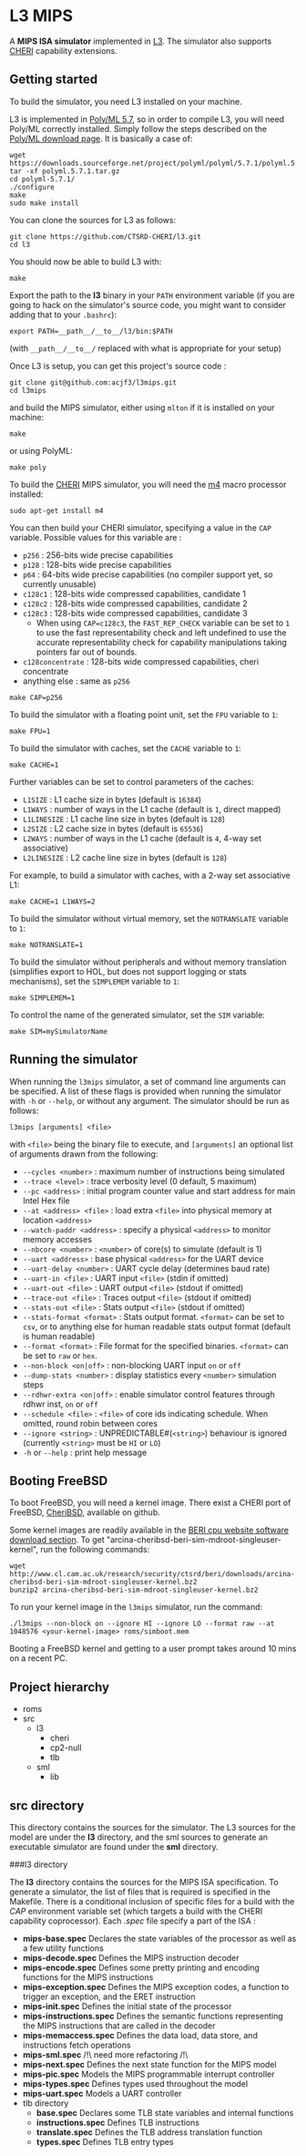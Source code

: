 L3 MIPS
=======

A **MIPS ISA simulator** implemented in [L3](https://acjf3.github.io/l3/index.html).
The simulator also supports [CHERI](http://www.chericpu.org "Capability Hardware Enhanced RISC Instructions (CHERI) ") capability extensions.

Getting started
---------------

To build the simulator, you need L3 installed on your machine.

L3 is implemented in [Poly/ML 5.7](http://www.polyml.org/ "Poly/ML home page"), so in order to compile L3, you will need Poly/ML correctly installed.
Simply follow the steps described on the [Poly/ML download page](http://www.polyml.org/download.html "Poly/ML download page"). It is basically a case of:

```
wget https://downloads.sourceforge.net/project/polyml/polyml/5.7.1/polyml.5.7.1.tar.gz
tar -xf polyml.5.7.1.tar.gz
cd polyml-5.7.1/
./configure
make
sudo make install
```
You can clone the sources for L3 as follows:
```
git clone https://github.com/CTSRD-CHERI/l3.git
cd l3
```

You should now be able to build L3 with:

```
make
```

Export the path to the **l3** binary in your `PATH` environment variable (if you are going to hack on the simulator's source code, you might want to consider adding that to your `.bashrc`):

```
export PATH=__path__/__to__/l3/bin:$PATH
```

(with `__path__/__to__/` replaced with what is appropriate for your setup)

Once L3 is setup, you can get this project's source code :

```
git clone git@github.com:acjf3/l3mips.git
cd l3mips
```

and build the MIPS simulator, either using `mlton` if it is installed on your machine:

```
make
```

or using PolyML:

```
make poly
```

To build the [CHERI](http://www.chericpu.org "Capability Hardware Enhanced RISC Instructions (CHERI) ") MIPS simulator,
you will need the [m4](https://www.gnu.org/software/m4/) macro processor installed:

```
sudo apt-get install m4
```

You can then build your CHERI simulator, specifying a value in the `CAP` variable. Possible values for this variable are :
+ `p256` : 256-bits wide precise capabilities
+ `p128` : 128-bits wide precise capabilities
+ `p64`  : 64-bits wide precise capabilities (no compiler support yet, so currently unusable)
+ `c128c1` : 128-bits wide compressed capabilities, candidate 1
+ `c128c2` : 128-bits wide compressed capabilities, candidate 2
+ `c128c3` : 128-bits wide compressed capabilities, candidate 3
    - When using `CAP=c128c3`, the `FAST_REP_CHECK` variable can be set to `1` to use the fast representability check and left undefined to use the accurate representability check for capability manipulations taking pointers far out of bounds.
+ `c128concentrate` : 128-bits wide compressed capabilities, cheri concentrate
+ anything else : same as `p256`

```
make CAP=p256
```

To build the simulator with a floating point unit, set the `FPU` variable to `1`:

```
make FPU=1
```

To build the simulator with caches, set the `CACHE` variable to `1`:

```
make CACHE=1
```

Further variables can be set to control parameters of the caches:
+ `L1SIZE`     : L1 cache size in bytes (default is `16384`)
+ `L1WAYS`     : number of ways in the L1 cache (default is `1`, direct mapped)
+ `L1LINESIZE` : L1 cache line size in bytes (default is `128`)
+ `L2SIZE`     : L2 cache size in bytes (default is `65536`)
+ `L2WAYS`     : number of ways in the L1 cache (default is `4`, 4-way set associative)
+ `L2LINESIZE` : L2 cache line size in bytes (default is `128`)

For example, to build a simulator with caches, with a 2-way set associative L1:

```
make CACHE=1 L1WAYS=2
```

To build the simulator without virtual memory, set the `NOTRANSLATE` variable to `1`:

```
make NOTRANSLATE=1
```

To build the simulator without peripherals and without memory translation (simplifies export to HOL, but does not support logging or stats mechanisms), set the `SIMPLEMEM` variable to `1`:

```
make SIMPLEMEM=1
```

To control the name of the generated simulator, set the `SIM` variable:

```
make SIM=mySimulatorName
```

Running the simulator
---------------------

When running the `l3mips` simulator, a set of command line arguments can be specified. A list of these flags is provided when running the simulator with `-h` or `--help`, or without any argument. The simulator should be run as follows:

```
l3mips [arguments] <file>
```

with `<file>` being the binary file to execute, and `[arguments]` an optional list of arguments drawn from the following:

+ `--cycles <number>`       : maximum number of instructions being simulated
+ `--trace <level>`         : trace verbosity level (0 default, 5 maximum)
+ `--pc <address>`          : initial program counter value and start address for main Intel Hex file
+ `--at <address> <file>`   : load extra `<file>` into physical memory at location `<address>`
+ `--watch-paddr <address>` : specify a physical `<address>` to monitor memory accesses
+ `--nbcore <number>`       : `<number>` of core(s) to simulate (default is 1)
+ `--uart <address>`        : base physical `<address>` for the UART device
+ `--uart-delay <number>`   : UART cycle delay (determines baud rate)
+ `--uart-in <file>`        : UART input `<file>` (stdin if omitted)
+ `--uart-out <file>`       : UART output `<file>` (stdout if omitted)
+ `--trace-out <file>`      : Traces output `<file>` (stdout if omitted)
+ `--stats-out <file>`      : Stats output `<file>` (stdout if omitted)
+ `--stats-format <format>` : Stats output format. `<format>` can be set to `csv`, or to anything else for human readable stats output format (default is human readable)
+ `--format <format>`       : File format for the specified binaries. `<format>` can be set to `raw` or `hex`.
+ `--non-block <on|off>`    : non-blocking UART input `on` or `off`
+ `--dump-stats <number>`   : display statistics every `<number>` simulation steps
+ `--rdhwr-extra <on|off>`  : enable simulator control features through rdhwr inst, `on` or `off`
+ `--schedule <file>`       : `<file>` of core ids indicating schedule. When omitted, round robin between cores
+ `--ignore <string>`       : UNPREDICTABLE#(`<string>`) behaviour is ignored (currently `<string>` must be `HI` or `LO`)
+ `-h` or `--help`          : print help message

Booting FreeBSD
---------------

To boot FreeBSD, you will need a kernel image. There exist a CHERI port of FreeBSD, [CheriBSD](https://github.com/CTSRD-CHERI/cheribsd), available on github.

Some kernel images are readily available in the [BERI cpu website software download section](http://www.cl.cam.ac.uk/research/security/ctsrd/beri/downloads-sw.html). To get "arcina-cheribsd-beri-sim-mdroot-singleuser-kernel", run the following commands:

```
wget http://www.cl.cam.ac.uk/research/security/ctsrd/beri/downloads/arcina-cheribsd-beri-sim-mdroot-singleuser-kernel.bz2
bunzip2 arcina-cheribsd-beri-sim-mdroot-singleuser-kernel.bz2
```

To run your kernel image in the `l3mips` simulator, run the command:

```
./l3mips --non-block on --ignore HI --ignore LO --format raw --at 1048576 <your-kernel-image> roms/simboot.mem
```

Booting a FreeBSD kernel and getting to a user prompt takes around 10 mins on a recent PC.

Project hierarchy
-----------------

+ roms
+ src
    + l3
        + cheri
        + cp2-null
        + tlb
    + sml
        + lib

src directory
-------------

This directory contains the sources for the simulator. The L3 sources for the
model are under the **l3** directory, and the sml sources to generate an
executable simulator are found under the **sml** directory.

###l3 directory

The **l3** directory contains the sources for the MIPS ISA specification. To
generate a simulator, the list of files that is required is specified in the
Makefile. There is a conditional inclusion of specific files for a build with
the *CAP* environment variable set (which targets a build with the CHERI
capability coprocessor). Each *.spec* file specify a part of the ISA :

* **mips-base.spec**
Declares the state variables of the processor as well as a few utility functions
* **mips-decode.spec**
Defines the MIPS instruction decoder
* **mips-encode.spec**
Defines some pretty printing and encoding functions for the MIPS instructions
* **mips-exception.spec**
Defines the MIPS exception codes, a function to trigger an exception, and the ERET instruction
* **mips-init.spec**
Defines the initial state of the processor
* **mips-instructions.spec**
Defines the semantic functions representing the MIPS instructions that are called in the decoder
* **mips-memaccess.spec**
Defines the data load, data store, and instructions fetch operations
* **mips-sml.spec**
/!\\ need more refactoring /!\\
* **mips-next.spec**
Defines the next state function for the MIPS model
* **mips-pic.spec**
Models the MIPS programmable interrupt controller
* **mips-types.spec**
Defines types used throughout the model
* **mips-uart.spec**
Models a UART controller
* tlb directory
    * **base.spec**
      Declares some TLB state variables and internal functions
    * **instructions.spec**
      Defines TLB instructions
    * **translate.spec**
      Defines the TLB address translation function
    * **types.spec**
      Defines TLB entry types

